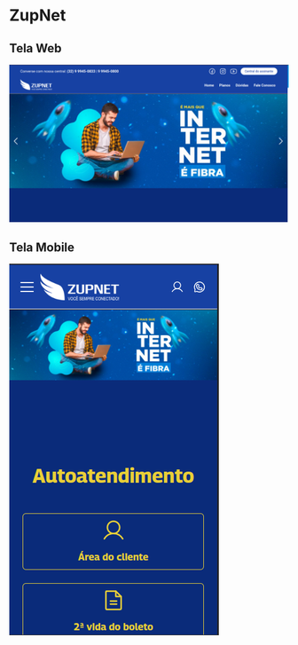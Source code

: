 # ZupNet

## Tela Web

<img src="./.github/screen-web.png" />

## Tela Mobile

<img src="./.github/screen-mobile.png" />
